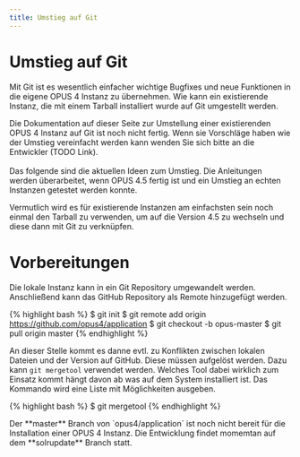 ```yaml
---
title: Umstieg auf Git
---
```


# Umstieg auf Git

Mit Git ist es wesentlich einfacher wichtige Bugfixes und neue Funktionen in die eigene OPUS 4 Instanz zu übernehmen.
Wie kann ein existierende Instanz, die mit einem Tarball installiert wurde auf Git umgestellt werden.

<p class="note" >
Die Dokumentation auf dieser Seite zur Umstellung einer existierenden OPUS 4 Instanz auf Git ist noch nicht fertig.
Wenn sie Vorschläge haben wie der Umstieg vereinfacht werden kann wenden Sie sich bitte an die Entwickler (TODO Link).
<br /><br />
Das folgende sind die aktuellen Ideen zum Umstieg. Die Anleitungen werden überarbeitet, wenn OPUS 4.5 fertig ist und
ein Umstieg an echten Instanzen getestet werden konnte.
</p>

Vermutlich wird es für existierende Instanzen am einfachsten sein noch einmal den Tarball zu verwenden, um auf die
Version 4.5 zu wechseln und diese dann mit Git zu verknüpfen.

# Vorbereitungen

Die lokale Instanz kann in ein Git Repository umgewandelt werden. Anschließend kann das GitHub Repository als Remote
hinzugefügt werden.

{% highlight bash %}
$ git init
$ git remote add origin https://github.com/opus4/application
$ git checkout -b opus-master
$ git pull origin master
{% endhighlight %}

An dieser Stelle kommt es danne evtl. zu Konflikten zwischen lokalen Dateien und der Version auf GitHub. Diese müssen
aufgelöst werden. Dazu kann `git mergetool` verwendet werden. Welches Tool dabei wirklich zum Einsatz kommt hängt davon
ab was auf dem System installiert ist. Das Kommando wird eine Liste mit Möglichkeiten ausgeben.

{% highlight bash %}
$ git mergetool
{% endhighlight %}

<p class="warning" markdown="1">
Der **master** Branch von `opus4/application` ist noch nicht bereit für die Installation einer OPUS 4 Instanz. Die
Entwicklung findet momemtan auf dem **solrupdate** Branch statt.
</p>
